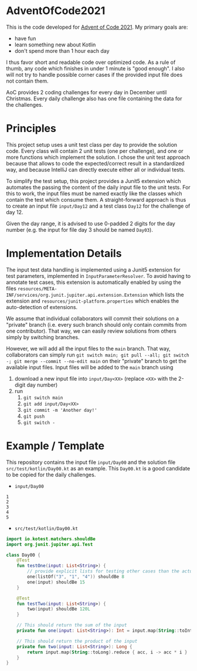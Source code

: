 # AdventOfCode2021

This is the code developed for [Advent of Code 2021](https://adventofcode.com/2021).  My primary goals are:
  - have fun
  - learn something new about Kotlin
  - don't spend more than 1 hour each day
 
I thus favor short and readable code over optimized code. As a rule of thumb, any code which finishes in under 1 minute
is "good enough".  I also will not try to handle possible corner cases if the provided input file does not contain them.
 
AoC provides 2 coding challenges for every day in December until Christmas. Every daily challenge also has one file
containing the data for the challenges.

# Principles

This project setup uses a unit test class per day to provide the solution code. Every class will contain 2 unit tests
(one per challenge), and one or more functions which implement the solution. I chose the unit test approach because that
allows to code the expected/correct result in a standardized way, and because IntelliJ can directly execute either all
or individual tests.

To simplify the test setup, this project provides a Junit5 extension which automates the passing the content of the
daily input file to the unit tests. For this to work, the input files must be named exactly like the classes which
contain the test which consume them. A straight-forward approach is thus to create an input file `input/Day12` and a
test class `Day12` for the challenge of day 12.

Given the day range, it is advised to use 0-padded 2 digits for the day number (e.g. the input for file day 3 should be
named `Day03`).

# Implementation Details

The input test data handling is implemented using a Junit5 extension for test parameters, implemented in
`InputParameterResolver`. To avoid having to annotate test cases, this extension is automatically enabled by using the
files `resources/META-INF/services/org.junit.jupiter.api.extension.Extension` which lists the extension and
`resources/junit-platform.properties` which enables the auto-detection of extensions.

We assume that individual collaborators will commit their solutions on a "private" branch (i.e. every such branch should only contain commits from one contributor). That way, we can easily review solutions from others simply by switching branches.

However, we will add all the input files to the `main` branch.  That way, collaborators can simply run `git switch main; git pull --all; git switch -; git merge --commit --no-edit main` on their "private" branch to get the available input files. Input files will be added to the `main` branch using
1. download a new input file into `input/Day<XX>` (replace `<XX>` with the 2-digit day number)
2. run
   1. `git switch main`
   2. `git add input/Day<XX>`
   3. `git commit -m 'Another day!'`
   4. `git push`
   5. `git switch -`


# Example / Template

This repository contains the input file `input/Day00` and the solution file `src/test/kotlin/Day00.kt` as an example.
This `Day00.kt` is a good candidate to be copied for the daily challenges.

- `input/Day00`
```
1
2
3
4
5
```

- `src/test/kotlin/Day00.kt`
```kotlin
import io.kotest.matchers.shouldBe
import org.junit.jupiter.api.Test

class Day00 {
    @Test
    fun testOne(input: List<String>) {
        // provide explicit lists for testing other cases than the actual test input
        one(listOf("3", "1", "4")) shouldBe 8
        one(input) shouldBe 15
    }

    @Test
    fun testTwo(input: List<String>) {
        two(input) shouldBe 120L
    }

    // This should return the sum of the input
    private fun one(input: List<String>): Int = input.map(String::toInt).sumOf { it }

    // This should return the product of the input
    private fun two(input: List<String>): Long {
        return input.map(String::toLong).reduce { acc, i -> acc * i }
    }
}
```
